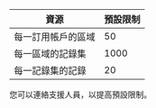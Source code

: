 
| 資源 | 預設限制 
--- | ---
| 每一訂用帳戶的區域 | 50
| 每一區域的記錄集| 1000
| 每一記錄集的記錄| 20

您可以連絡支援人員，以提高預設限制。

<!---HONumber=Oct15_HO3-->